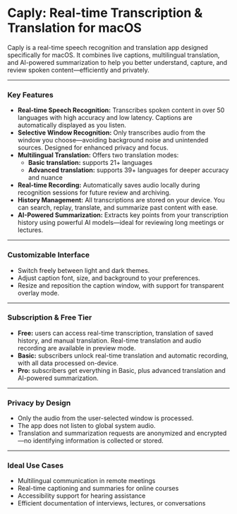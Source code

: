 # Caply: Real-time Transcription & Translation for macOS

Caply is a real-time speech recognition and translation app designed specifically for macOS. It combines live captions, multilingual translation, and AI-powered summarization to help you better understand, capture, and review spoken content—efficiently and privately.

---

### Key Features

- **Real-time Speech Recognition:** Transcribes spoken content in over 50 languages with high accuracy and low latency. Captions are automatically displayed as you listen.
- **Selective Window Recognition:** Only transcribes audio from the window you choose—avoiding background noise and unintended sources. Designed for enhanced privacy and focus.
- **Multilingual Translation:** Offers two translation modes:
  - **Basic translation:** supports 21+ languages
  - **Advanced translation:** supports 39+ languages for deeper accuracy and nuance
- **Real-time Recording:** Automatically saves audio locally during recognition sessions for future review and archiving.
- **History Management:** All transcriptions are stored on your device. You can search, replay, translate, and summarize past content with ease.
- **AI-Powered Summarization:** Extracts key points from your transcription history using powerful AI models—ideal for reviewing long meetings or lectures.

---

### Customizable Interface

- Switch freely between light and dark themes.
- Adjust caption font, size, and background to your preferences.
- Resize and reposition the caption window, with support for transparent overlay mode.

---

### Subscription & Free Tier

- **Free:** users can access real-time transcription, translation of saved history, and manual translation. Real-time translation and audio recording are available in preview mode.
- **Basic:** subscribers unlock real-time translation and automatic recording, with all data processed on-device.
- **Pro:** subscribers get everything in Basic, plus advanced translation and AI-powered summarization.

---

### Privacy by Design

- Only the audio from the user-selected window is processed.
- The app does not listen to global system audio.
- Translation and summarization requests are anonymized and encrypted—no identifying information is collected or stored.

---

### Ideal Use Cases

- Multilingual communication in remote meetings
- Real-time captioning and summaries for online courses
- Accessibility support for hearing assistance
- Efficient documentation of interviews, lectures, or conversations
